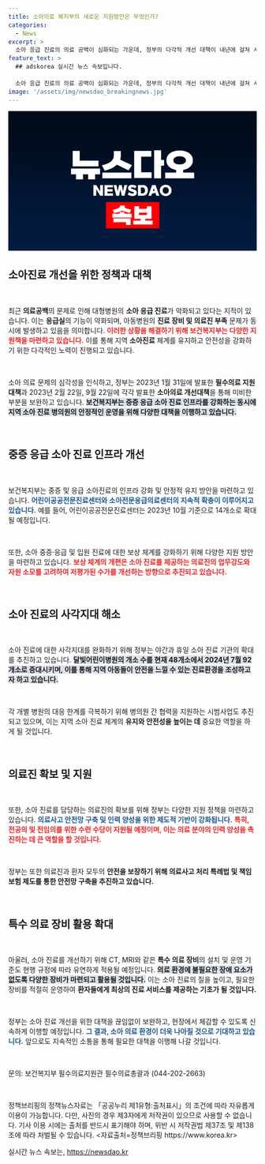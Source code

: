 ```yaml
---
title: 소아의료 복지부의 새로운 지원방안은 무엇인가?
categories:
  - News
excerpt: >
  소아 응급 진료의 의료 공백이 심화되는 가운데, 정부의 다각적 개선 대책이 내년에 걸쳐 시행됩니다. 중증 소아 진료 인프라 강화, 야간 소아진료 확대 등 현실적인 해결책들이 제시되어 기대를 모으고 있습니다.
feature_text: >
  ## adskorea 실시간 뉴스 속보입니다.

  소아 응급 진료의 의료 공백이 심화되는 가운데, 정부의 다각적 개선 대책이 내년에 걸쳐 시행됩니다. 중증 소아 진료 인프라 강화, 야간 소아진료 확대 등 현실적인 해결책들이 제시되어 기대를 모으고 있습니다.
image: '/assets/img/newsdao_breakingnews.jpg'
---
```


<p><img src="/assets/img/newsdao_breakingnews.jpg" alt="adskorea 속보" /></p>

<h2 data-ke-size="size26">소아진료 개선을 위한 정책과 대책</h2>

<p data-ke-size="size16">&nbsp;</p>

<p>최근 <strong>의료공백</strong>의 문제로 인해 대형병원의 <strong>소아 응급 진료</strong>가 악화되고 있다는 지적이 있습니다. 이는 <strong>응급실</strong>의 기능이 약화되며, 아동병원의 <strong>진료 장비 및 의료진 부족</strong> 문제가 동시에 발생하고 있음을 의미합니다. <b><span style="color: #ee2323;">이러한 상황을 해결하기 위해 보건복지부는 다양한 지원책을 마련하고 있습니다.</span></b> 이를 통해 지역 <strong>소아진료</strong> 체계를 유지하고 안전성을 강화하기 위한 다각적인 노력이 진행되고 있습니다.</p>

<p data-ke-size="size16">&nbsp;</p>

<p>소아 의료 문제의 심각성을 인식하고, 정부는 2023년 1월 31일에 발표한 <strong>필수의료 지원대책</strong>과 2023년 2월 22일, 9월 22일에 각각 발표한 <strong>소아의료 개선대책</strong>을 통해 미비한 부분을 보완하고 있습니다. <b><span style="background-color: #21538527;">보건복지부는 중증 응급 소아 진료 인프라를 강화하는 동시에 지역 소아 진료 병의원의 안정적인 운영을 위해 다양한 대책을 이행하고 있습니다.</span></b> </p>

<p data-ke-size="size16">&nbsp;</p>

<h2 data-ke-size="size26">중증 응급 소아 진료 인프라 개선</h2>

<p data-ke-size="size16">&nbsp;</p>

<p>보건복지부는 중증 및 응급 소아진료의 인프라 강화 및 안정적 유지 방안을 마련하고 있습니다. <b><span style="color: #1a5490;">어린이공공전문진료센터와 소아전문응급의료센터의 지속적 확충이 이루어지고 있습니다.</span></b> 예를 들어, 어린이공공전문진료센터는 2023년 10월 기준으로 14개소로 확대될 예정입니다. </p>

<p data-ke-size="size16">&nbsp;</p>

<p>또한, 소아 중증·응급 및 입원 진료에 대한 보상 체계를 강화하기 위해 다양한 지원 방안을 마련하고 있습니다. <b><span style="color: #ee2323;">보상 체계의 개편은 소아 진료를 제공하는 의료진의 <strong>업무강도</strong>와 <strong>자원 소모</strong>를 고려하여 저평가된 수가를 개선하는 방향으로 추진되고 있습니다.</span></b> </p>

<p data-ke-size="size16">&nbsp;</p>

<h2 data-ke-size="size26">소아 진료의 사각지대 해소</h2>

<p data-ke-size="size16">&nbsp;</p>

<p>소아 진료에 대한 사각지대를 완화하기 위해 정부는 야간과 휴일 소아 진료 기관의 확대를 추진하고 있습니다. <b><span style="background-color: #21538527;">달빛어린이병원의 개소 수를 현재 48개소에서 2024년 7월 92개소로 증대시키며, 이를 통해 지역 아동들이 <strong>안전을 느낄 수 있는 진료환경</strong>을 조성하고자 하고 있습니다.</span></b> </p>

<p data-ke-size="size16">&nbsp;</p>

<p>각 개별 병원의 대응 한계를 극복하기 위해 병의원 간 협력을 지원하는 시범사업도 추진되고 있으며, 이는 지역 소아 진료 체계의 <strong>유지와 안전성을 높이는 데</strong> 중요한 역할을 하게 될 것입니다. </p>

<p data-ke-size="size16">&nbsp;</p>

<h2 data-ke-size="size26">의료진 확보 및 지원</h2>

<p data-ke-size="size16">&nbsp;</p>

<p>또한, 소아 진료를 담당하는 의료진의 확보를 위해 정부는 다양한 지원 정책을 마련하고 있습니다. <b><span style="color: #1a5490;">의료사고 안전망 구축 및 인력 양성을 위한 제도적 기반이 강화됩니다.</span></b> <b><span style="color: #ee2323;">특히, 전공의 및 전임의를 위한 수련 수당이 지원될 예정이며, 이는 의료 분야의 인력 양성을 촉진하는 데 큰 역할을 할 것입니다.</span></b> </p>

<p data-ke-size="size16">&nbsp;</p>

<p>정부는 또한 의료진과 환자 모두의 <strong>안전을 보장하기 위해 의료사고 처리 특례법 및 책임보험 제도를 통한 안전망 구축을 추진하고 있습니다.</strong></p>

<p data-ke-size="size16">&nbsp;</p>

<h2 data-ke-size="size26">특수 의료 장비 활용 확대</h2>

<p data-ke-size="size16">&nbsp;</p>

<p>아울러, 소아 진료를 개선하기 위해 CT, MRI와 같은 <b>특수 의료 장비</b>의 설치 및 운영 기준도 현행 규정에 따라 유연하게 적용될 예정입니다. <b><span style="background-color: #21538527;">의료 환경에 불필요한 장애 요소가 없도록 다양한 장비가 마련되고 활용될 것입니다.</span></b> 이는 소아 진료의 질을 높이고, 필요한 장비를 적절히 운영하여 <strong>환자들에게 최상의 진료 서비스를 제공하는 기초가 될 것입니다.</strong></p>

<p data-ke-size="size16">&nbsp;</p>

<p>정부는 소아 진료 개선을 위한 대책을 끊임없이 보완하고, 현장에서 체감할 수 있도록 신속하게 이행할 예정입니다. <b><span style="color: #1a5490;">그 결과, 소아 의료 환경이 더욱 나아질 것으로 기대하고 있습니다.</span></b> 앞으로도 지속적인 소통을 통해 필요한 대책을 이행해 나갈 것입니다.</p>

<p data-ke-size="size16">&nbsp;</p>

<p>문의: 보건복지부 필수의료지원관 필수의료총괄과 (044-202-2663)</p>

<p data-ke-size="size16">&nbsp;</p>

<p>정책브리핑의 정책뉴스자료는 「공공누리 제1유형:출처표시」의 조건에 따라 자유롭게 이용이 가능합니다. 다만, 사진의 경우 제3자에게 저작권이 있으므로 사용할 수 없습니다. 기사 이용 시에는 출처를 반드시 표기해야 하며, 위반 시 저작권법 제37조 및 제138조에 따라 처벌될 수 있습니다. &lt;자료출처=정책브리핑 https://www.korea.kr></p>
실시간 뉴스 속보는, <a href="https://newsdao.kr" rel="dofollow">https://newsdao.kr</a>


